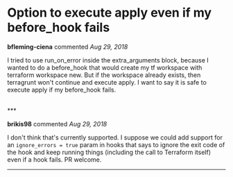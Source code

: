 # Option to execute apply even if my before_hook fails

**bfleming-ciena** commented *Aug 29, 2018*

I tried to use run_on_error inside the extra_arguments block, because I wanted to do a before_hook that would create my tf workspace with terraform workspace new.  But if the workspace already exists, then terragrunt won't continue and execute apply.  I want to say it is safe to execute apply if my before_hook fails.  


<br />
***


**brikis98** commented *Aug 29, 2018*

I don't think that's currently supported. I suppose we could add support for an `ignore_errors = true` param in hooks that says to ignore the exit code of the hook and keep running things (including the call to Terraform itself) even if a hook fails. PR welcome.
***

